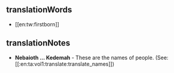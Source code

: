 ## translationWords

* [[en:tw:firstborn]]

## translationNotes

* **Nebaioth ... Kedemah** - These are the names of people. (See: [[:en:ta:vol1:translate:translate_names]])

